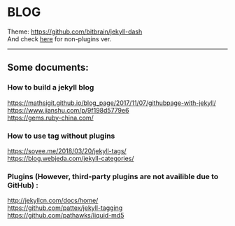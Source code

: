 # BLOG

Theme: https://github.com/bitbrain/jekyll-dash  
And check [here](https://github.com/MyCodingSucks/jekyll-dash-without-plugins) for non-plugins ver.

---

## Some documents:  
### How to build a jekyll blog  
https://mathsigit.github.io/blog_page/2017/11/07/githubpage-with-jekyll/  
https://www.jianshu.com/p/9f198d5779e6  
https://gems.ruby-china.com/  

### How to use tag without plugins  
https://soyee.me/2018/03/20/jekyll-tags/  
https://blog.webjeda.com/jekyll-categories/  

### Plugins (However, third-party plugins are not availible due to GitHub) :  
http://jekyllcn.com/docs/home/  
https://github.com/pattex/jekyll-tagging  
https://github.com/pathawks/liquid-md5
